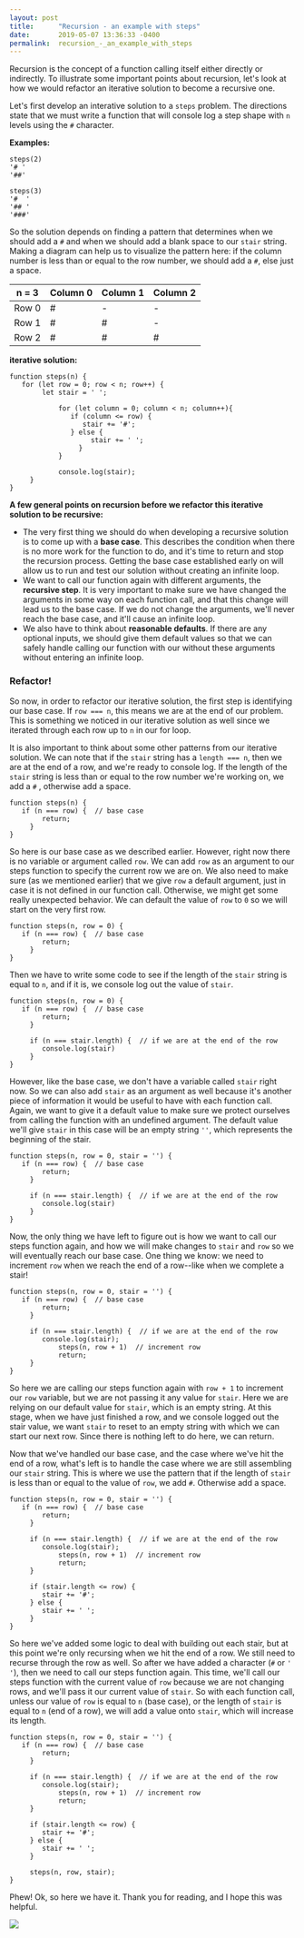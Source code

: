 ```yaml
---
layout: post
title:      "Recursion - an example with steps"
date:       2019-05-07 13:36:33 -0400
permalink:  recursion_-_an_example_with_steps
---
```



Recursion is the concept of a function calling itself either directly or indirectly. To illustrate some important points about recursion, let's look at how we would refactor an iterative solution to become a recursive one.

Let's first develop an interative solution to a `steps` problem. The directions state that we must write a function that will console log a step shape with `n` levels using the `#` character. 

**Examples:**
```
steps(2)
'# '
'##'
	 
steps(3)
'#  '
'## '
'###'
```

So the solution depends on finding a pattern that determines when we should add a `#` and when we should add a blank space to our `stair` string. Making a diagram can help us to visualize the pattern here: if the column number is less than or equal to the row number, we should add a `#`, else just a space.

| n = 3 | Column 0 | Column 1 | Column 2 |
| -------- | -------- | -------- | -------- |
| Row 0 | # | - | - |
| Row 1 | # | # | - |
| Row 2 | # | # | # |

**iterative solution:**
```
function steps(n) {
   for (let row = 0; row < n; row++) {
	    let stair = ' ';
			
			for (let column = 0; column < n; column++){
			   if (column <= row) {
			      stair += '#';
			   } else {
				    stair += ' ';
				 }
			}  
			
			console.log(stair);
	 }
}
```

**A few general  points on recursion before we refactor this iterative solution to be recursive:**
* The very first thing we should do when developing a recursive solution is to come up with a **base case**. This describes the condition when there is no more work for the function to do, and it's time to return and stop the recursion process. Getting the base case established early on will allow us to run and test our solution without creating an infinite loop.
* We want to call our function again with different arguments, the **recursive step**. It is very important to make sure we have changed the arguments in some way on each function call, and that this change will lead us to the base case. If we do not change the arguments, we'll never reach the base case, and it'll cause an infinite loop.
* We also have to think about **reasonable defaults**. If there are any optional inputs, we should give them default values so that we can safely handle calling our function with our without these arguments without entering an infinite loop.

### Refactor!
So now, in order to refactor our iterative solution, the first step is identifying our base case. If `row === n`, this means we are at the end of our problem. This is something we noticed in our iterative solution as well since we iterated through each row up to `n` in our for loop. 

It is also important to think about some other patterns from our iterative solution. We can note that if the `stair` string has a `length === n`, then we are at the end of a row, and we're ready to console log. If the length of the `stair` string is less than or equal to the row number we're working on, we add a `#` , otherwise add a space.

```
function steps(n) {
   if (n === row) {  // base case
	    return;
	 }
}
```

So here is our base case as we described earlier. However, right now there is no variable or argument called `row`. We can add `row` as an argument to our steps function to specify the current row we are on. We also need to make sure (as we mentioned earlier) that we give `row` a default argument, just in case it is not defined in our function call. Otherwise, we might get some really unexpected behavior. We can default the value of `row` to `0` so we will start on the very first row.

```
function steps(n, row = 0) {
   if (n === row) {  // base case
	    return;
	 }
}
```

Then we have to write some code to see if the length of the `stair` string is equal to `n`, and if it is, we console log out the value of `stair`.

```
function steps(n, row = 0) {
   if (n === row) {  // base case
	    return;
	 }
	 
	 if (n === stair.length) {  // if we are at the end of the row
	    console.log(stair)
	 }
}
```

However, like the base case, we don't have a variable called `stair` right now. So we can also add `stair` as an argument as well because it's another piece of information it would be useful to have with each function call. Again, we want to give it a default value to make sure we protect ourselves from calling the function with an undefined argument. The default value we'll give `stair` in this case will be an empty string `''`, which represents the beginning of the stair.

```
function steps(n, row = 0, stair = '') {
   if (n === row) {  // base case
	    return;
	 }
	 
	 if (n === stair.length) {  // if we are at the end of the row
	    console.log(stair)
	 }
}
```

Now, the only thing we have left to figure out is how we want to call our steps function again, and how we will make changes to `stair` and `row` so we will eventually reach our base case. One thing we know: we need to increment `row` when we reach the end of a row--like when we complete a stair!

```
function steps(n, row = 0, stair = '') {
   if (n === row) {  // base case
	    return;
	 }
	 
	 if (n === stair.length) {  // if we are at the end of the row
	    console.log(stair);
			steps(n, row + 1)  // increment row
			return;
	 }
}
```

So here we are calling our steps function again with `row + 1` to increment our `row` variable, but we are not passing it any value for `stair`. Here we are relying on our default value for `stair`, which is an empty string. At this stage, when we have just finished a row, and we console logged out the stair value, we want `stair` to reset to an empty string with which we can start our next row. Since there is nothing left to do here, we can return.

Now that we've handled our base case, and the case where we've hit the end of a row, what's left is to handle the case where we are still assembling our `stair` string. This is where we use the pattern that if the length of `stair` is less than or equal to the value of `row`, we add `#`. Otherwise add a space.

```
function steps(n, row = 0, stair = '') {
   if (n === row) {  // base case
	    return;
	 }
	 
	 if (n === stair.length) {  // if we are at the end of the row
	    console.log(stair);
			steps(n, row + 1)  // increment row
			return;
	 }
	 
	 if (stair.length <= row) {
	    stair += '#';
	 } else {
	    stair += ' ';
	 }
}
```

So here we've added some logic to deal with building out each stair, but at this point we're only recursing when we hit the end of a row. We still need to recurse through the row as well. So after we have added a character (`#` or `' '`), then we need to call our steps function again. This time, we'll call our steps function with the current value of `row` because we are not changing rows, and we'll pass it our current value of `stair`. So with each function call, unless our value of `row` is equal to `n` (base case), or the length of `stair` is equal to `n` (end of a row), we will add a value onto `stair`, which will increase its length.

```
function steps(n, row = 0, stair = '') {
   if (n === row) {  // base case
	    return;
	 }
	 
	 if (n === stair.length) {  // if we are at the end of the row
	    console.log(stair);
			steps(n, row + 1)  // increment row
			return;
	 }
	 
	 if (stair.length <= row) {
	    stair += '#';
	 } else {
	    stair += ' ';
	 }
	 
	 steps(n, row, stair);
}
```

Phew! Ok, so here we have it. Thank you for reading, and I hope this was helpful.

![](https://media.giphy.com/media/yAOjunY81Trjy/giphy.gif)

